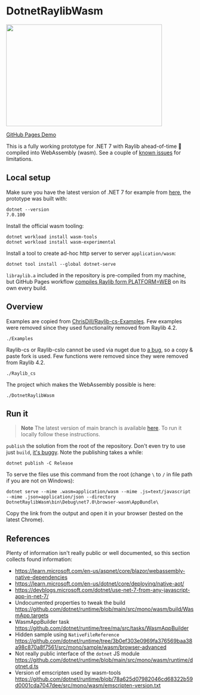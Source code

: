 # DotnetRaylibWasm

<img src="https://raw.githubusercontent.com/disketteman/DotnetRaylibWasm/main/demo.jpg" width="417" height="272">

[GitHub Pages Demo](https://disketteman.github.io/DotnetRaylibWasm/)

This is a fully working prototype for .NET 7 with Raylib ahead-of-time 🚀 compiled into WebAssembly (wasm). See a couple of [known issues](https://github.com/disketteman/DotnetRaylibWasm/issues) for limitations.

## Local setup

Make sure you have the latest version of .NET 7 for example from [here](https://dotnet.microsoft.com/en-us/download/dotnet/7.0), the prototype was built with:
```
dotnet --version
7.0.100
```

Install the official wasm tooling:

```
dotnet workload install wasm-tools
dotnet workload install wasm-experimental
```

Install a tool to create ad-hoc http server to server `application/wasm`:

```
dotnet tool install --global dotnet-serve
```

`libraylib.a` included in the repository is pre-compiled from my machine, but GitHub Pages workflow [compiles Raylib form PLATFORM=WEB](https://github.com/disketteman/DotnetRaylibWasm/blob/main/.github/workflows/gh-pages.yml#L33) on its own every build.

## Overview

Examples are copied from [ChrisDill/Raylib-cs-Examples](https://github.com/ChrisDill/Raylib-cs-Examples). Few examples were removed since they used functionality removed from Raylib 4.2.

```
./Examples
```

Raylib-cs or Raylib-cslo cannot be used via nuget due to [a bug](https://github.com/disketteman/DotnetRaylibWasm/issues/5), so a copy & paste fork is used. Few functions were removed since they were removed from Raylib 4.2.

```
./Raylib_cs
```

The project which makes the WebAssembly possible is here:
```
./DotnetRaylibWasm
```

## Run it

> **Note**
> The latest version of main branch is available [here](https://disketteman.github.io/DotnetRaylibWasm/). To run it locally follow these instructions.

`publish` the solution from the root of the repository. Don't even try to use just `build`, [it's buggy](https://github.com/disketteman/DotnetRaylibWasm/issues/7#issuecomment-1356442508). Note the publishing takes a while:

```
dotnet publish -C Release
```

To serve the files use this command from the root (change `\` to `/` in file path if you are not on Windows):

```
dotnet serve --mime .wasm=application/wasm --mime .js=text/javascript --mime .json=application/json --directory DotnetRaylibWasm\bin\Debug\net7.0\browser-wasm\AppBundle\
```

Copy the link from the output and open it in your browser (tested on the latest Chrome).

## References

Plenty of information isn't really public or well documented, so this section collects found information:

* https://learn.microsoft.com/en-us/aspnet/core/blazor/webassembly-native-dependencies
* https://learn.microsoft.com/en-us/dotnet/core/deploying/native-aot/
* https://devblogs.microsoft.com/dotnet/use-net-7-from-any-javascript-app-in-net-7/
* Undocumented properties to tweak the build https://github.com/dotnet/runtime/blob/main/src/mono/wasm/build/WasmApp.targets
* WasmAppBuilder task https://github.com/dotnet/runtime/tree/ma/src/tasks/WasmAppBuilder
* Hidden sample using `NativeFileReference` https://github.com/dotnet/runtime/tree/3b0ef303e0969fa376569baa38a98c870a8f7561/src/mono/sample/wasm/browser-advanced
* Not really public interface of the `dotnet` JS module https://github.com/dotnet/runtime/blob/main/src/mono/wasm/runtime/dotnet.d.ts
* Version of emscripten used by wasm-tools https://github.com/dotnet/runtime/blob/78a625d07982046cd68322b59d0001cda7047dee/src/mono/wasm/emscripten-version.txt
